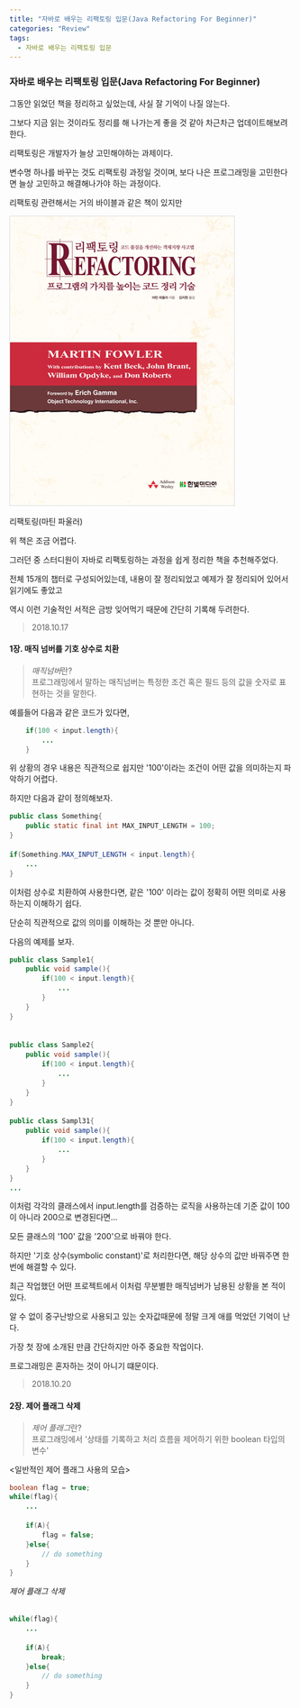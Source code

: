 ```yaml
---
title: "자바로 배우는 리팩토링 입문(Java Refactoring For Beginner)"
categories: "Review"
tags:
  - 자바로 배우는 리팩토링 입문
---
```



### 자바로 배우는 리팩토링 입문(Java Refactoring For Beginner)

그동안 읽었던 책을 정리하고 싶었는데, 사실 잘 기억이 나질 않는다.

그보다 지금 읽는 것이라도 정리를 해 나가는게 좋을 것 같아 차근차근 업데이트해보려한다.

리팩토링은 개발자가 늘상 고민해야하는 과제이다.

변수명 하나를 바꾸는 것도 리팩토링 과정일 것이며, 보다 나은 프로그래밍을 고민한다면 늘상 고민하고 해결해나가야 하는 과정이다.

리팩토링 관련해서는 거의 바이블과 같은 책이 있지만

![리팩토링](/assets/images/study/review/2018/10_book_refactoring.jpg)
<figcaption class="caption">리팩토링(마틴 파울러)</figcaption>

위 책은 조금 어렵다.

그러던 중 스터디원이 자바로 리팩토링하는 과정을 쉽게 정리한 책을 추천해주었다.

전체 15개의 챕터로 구성되어있는데, 내용이 잘 정리되었고 예제가 잘 정리되어 있어서 읽기에도 좋았고

역시 이런 기술적인 서적은 금방 잊어먹기 때문에 간단히 기록해 두려한다.

> 2018.10.17

#### 1장. 매직 넘버를 기호 상수로 치환

> *매직넘버*란? <br/> 프로그래밍에서 말하는 매직넘버는 특정한 조건 혹은 필드 등의 값을 숫자로 표현하는 것을 말한다.

예를들어 다음과 같은 코드가 있다면,

~~~java
    if(100 < input.length){
        ...
    }
~~~

위 상황의 경우 내용은 직관적으로 쉽지만 '100'이라는 조건이 어떤 값을 의미하는지 파악하기 어렵다.

하지만 다음과 같이 정의해보자.

~~~java
public class Something{
    public static final int MAX_INPUT_LENGTH = 100;
}

if(Something.MAX_INPUT_LENGTH < input.length){
    ...
}
~~~

이처럼 상수로 치환하여 사용한다면, 같은 '100' 이라는 값이 정확히 어떤 의미로 사용하는지 이해하기 쉽다.

단순히 직관적으로 값의 의미를 이해하는 것 뿐만 아니다.

다음의 예제를 보자.

~~~java
public class Sample1{
    public void sample(){
        if(100 < input.length){
            ...
        }
    }
}


public class Sample2{
    public void sample(){
        if(100 < input.length){
            ...
        }
    }
}

public class Sampl31{
    public void sample(){
        if(100 < input.length){
            ...
        }
    }
}
...
~~~

이처럼 각각의 클래스에서 input.length를 검증하는 로직을 사용하는데 기준 값이 100이 아니라 200으로 변경된다면...

모든 클래스의 '100' 값을 '200'으로 바꿔야 한다.

하지만 '기호 상수(symbolic constant)'로 처리한다면, 해당 상수의 값만 바꿔주면 한번에 해결할 수 있다.

최근 작업했던 어떤 프로젝트에서 이처럼 무분별한 매직넘버가 남용된 상황을 본 적이 있다.

알 수 없이 중구난방으로 사용되고 있는 숫자값때문에 정말 크게 애를 먹었던 기억이 난다.

가장 첫 장에 소개된 만큼 간단하지만 아주 중요한 작업이다.

프로그래밍은 혼자하는 것이 아니기 떄문이다.


> 2018.10.20

#### 2장. 제어 플래그 삭제

> *제어 플래그*란? <br/> 프로그래밍에서 '상태를 기록하고 처리 흐름을 제어하기 위한 boolean 타입의 변수'

<일반적인 제어 플래그 사용의 모습>

~~~java
boolean flag = true;
while(flag){
    ... 

    if(A){
        flag = false;
    }else{
        // do something
    }
}
~~~

*제어 플래그 삭제*

~~~java

while(flag){
    ... 

    if(A){
        break;
    }else{
        // do something
    }
}
~~~
